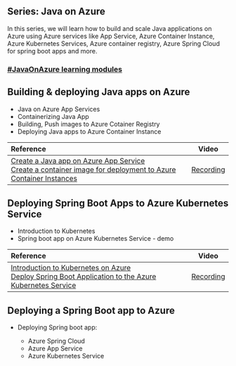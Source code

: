 ## Series: Java on Azure

In this series, we will learn how to build and scale Java applications on Azure using Azure services like App Service, Azure Container Instance, Azure Kubernetes Services, Azure container registry, Azure Spring Cloud for spring boot apps and more.

### [#JavaOnAzure learning modules](https://docs.microsoft.com/en-us/users/viveksridhar-6316/collections/z13ux6x4qw7gn)

## Building & deploying Java apps on Azure

* Java on Azure App Services
* Containerizing Java App
* Building, Push images to Azure Cotainer Registry
* Deploying Java apps to Azure Container Instance

|    Reference    | Video |
| :---           | :---:       |
| [Create a Java app on Azure App Service](https://docs.microsoft.com/en-us/azure/app-service/quickstart-java?tabs=javase&pivots=platform-linux) <br/> [Create a container image for deployment to Azure Container Instances](https://docs.microsoft.com/en-us/azure/container-instances/container-instances-tutorial-prepare-app) |      [Recording](https://www.youtube.com/watch?v=DeK9uar_K4s&t=943s&ab_channel=AzureDeveloperCommunity)   |

## Deploying Spring Boot Apps to Azure Kubernetes Service

* Introduction to Kubernetes
* Spring boot app on Azure Kubernetes Service - demo

|    Reference    | Video |
| :---           | :---:       |
| [Introduction to Kubernetes on Azure](https://docs.microsoft.com/en-us/learn/paths/intro-to-kubernetes-on-azure/) <br/> [Deploy Spring Boot Application to the Azure Kubernetes Service](https://docs.microsoft.com/en-us/azure/developer/java/spring-framework/deploy-spring-boot-java-app-on-kubernetes) |      [Recording](https://www.youtube.com/watch?v=8UGmc4NWk8I&t=1826s&ab_channel=AzureDeveloperCommunity)   |

## Deploying a Spring Boot app to Azure

* Deploying Spring boot app:

    - Azure Spring Cloud
    - Azure App Service
    - Azure Kubernetes Service 







